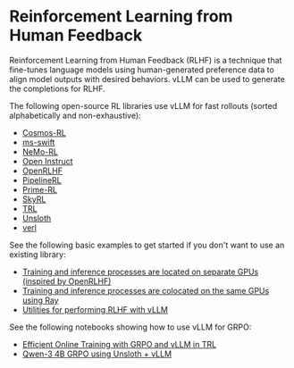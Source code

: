 # Reinforcement Learning from Human Feedback

Reinforcement Learning from Human Feedback (RLHF) is a technique that fine-tunes language models using human-generated preference data to align model outputs with desired behaviors. vLLM can be used to generate the completions for RLHF.

The following open-source RL libraries use vLLM for fast rollouts (sorted alphabetically and non-exhaustive):

- [Cosmos-RL](https://github.com/nvidia-cosmos/cosmos-rl)
- [ms-swift](https://github.com/modelscope/ms-swift/tree/main)
- [NeMo-RL](https://github.com/NVIDIA-NeMo/RL)
- [Open Instruct](https://github.com/allenai/open-instruct)
- [OpenRLHF](https://github.com/OpenRLHF/OpenRLHF)
- [PipelineRL](https://github.com/ServiceNow/PipelineRL)
- [Prime-RL](https://github.com/PrimeIntellect-ai/prime-rl)
- [SkyRL](https://github.com/NovaSky-AI/SkyRL)
- [TRL](https://github.com/huggingface/trl)
- [Unsloth](https://github.com/unslothai/unsloth)
- [verl](https://github.com/volcengine/verl)

See the following basic examples to get started if you don't want to use an existing library:

- [Training and inference processes are located on separate GPUs (inspired by OpenRLHF)](../examples/offline_inference/rlhf.md)
- [Training and inference processes are colocated on the same GPUs using Ray](../examples/offline_inference/rlhf_colocate.md)
- [Utilities for performing RLHF with vLLM](../examples/offline_inference/rlhf_utils.md)

See the following notebooks showing how to use vLLM for GRPO:

- [Efficient Online Training with GRPO and vLLM in TRL](https://huggingface.co/learn/cookbook/grpo_vllm_online_training)
- [Qwen-3 4B GRPO using Unsloth + vLLM](https://colab.research.google.com/github/unslothai/notebooks/blob/main/nb/Qwen3_(4B)-GRPO.ipynb)
